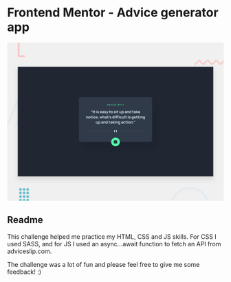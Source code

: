 # Frontend Mentor - Advice generator app

![Design preview for the Advice generator app coding challenge](./design/desktop-preview.jpg)

## Readme

This challenge helped me practice my HTML, CSS and JS skills. For CSS I used SASS, and for JS I used an async...await function to fetch an API from adviceslip.com.

The challenge was a lot of fun and please feel free to give me some feedback! :)

